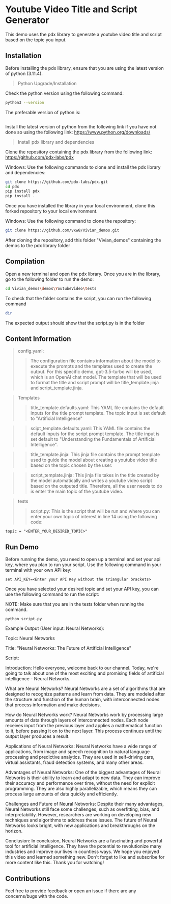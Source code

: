 # Youtube Video Title and Script Generator

This demo uses the pdx library to generate a youtube video title and script based on the topic you input.

## Installation
Before installing the pdx library, ensure that you are using the latest version of python (3.11.4).
> Python Upgrade/Installation

Check the python version using the following command:
```bash
python3 --version
```
The preferable version of python is:
``` Python 3.11.4
```
Install the latest version of python from the following link if you have not done so using the
following link: https://www.python.org/downloads/

> Install pdx library and dependencies

Clone the repository containing the pdx library from the following link: https://github.com/pdx-labs/pdx

Windows: Use the following commands to clone and install the pdx library and dependencies:
```bash
git clone https://github.com/pdx-labs/pdx.git
cd pdx
pip install pdx
pip install .
```
Once you have installed the library in your local environment, clone this forked repository to your
local environment. 

Windows: Use the following command to clone the repository:
```bash
git clone https://github.com/vxw8/Vivian_demos.git
```
After cloning the repository, add this folder "Vivian_demos" containing the demos to the pdx library folder

## Compilation
Open a new terminal and open the pdx library. Once you are in the library, go to the following folder
to run the demo:

```bash
cd Vivian_demos\demos\YoutubeVideo\tests
```
To check that the folder contains the script, you can run the following command
```bash
dir
```
The expected output should show that the script.py is in the folder

## Content Information
> config.yaml:
>> The configuration file contains information about the model to execute the prompts and the
>> templates used to create the output. For this specific demo, gpt-3.5-turbo will be used, which is an
>> OpenAI chat model. The template that will be used to format the title and script prompt will be title_template.jinja and script_template.jinja.

> Templates
>> title_template.defaults.yaml:
This YAML file contains the default inputs for the title prompt template. The topic input is set default to "Artificial Intelligence"

>> scipt_template.defaults.yaml:
>> This YAML file contains the default inputs for the script prompt template. The title input is set default to
>> "Understanding the Fundamentals of Artificial Intelligence".

>> title_template.jinja:
This jinja file contains the prompt template used to guide the model about creating a youtube video title based on the
>> topic chosen by the user.

>> script_template.jinja:
This jinja file takes in the title created by the model automatically and writes a youtube video script based on
>> the outputed title. Therefore, all the user needs to do is enter the main topic of the youtube video.

> tests
>> script.py:
This is the script that will be run and where you can enter your own topic of interest in line 14 using the
following code:
```
topic = "<ENTER_YOUR_DESIRED_TOPIC>"
```

## Run Demo
Before running the demo, you need to open up a terminal and set your api key, where you plan to run your script.
Use the following command in your terminal with your own API key:
```
set API_KEY=<Enter your API Key without the triangular brackets>
```
Once you have selected your desired topic and set your API key, you can use the following command to run the script:

NOTE: Make sure that you are in the tests folder when running the command.
```
python script.py
```
Example Output (User input: Neural Networks):

Topic: Neural Networks

Title: "Neural Networks: The Future of Artificial Intelligence"

Script:

Introduction:
Hello everyone, welcome back to our channel. Today, we're going to talk about one of the most exciting and promising fields of artificial intelligence - Neural Networks.

What are Neural Networks?
Neural Networks are a set of algorithms that are designed to recognize patterns and learn from data. They are modeled after the structure and function of the human brain, with interconnected nodes that process information and make decisions.

How do Neural Networks work?
Neural Networks work by processing large amounts of data through layers of interconnected nodes. Each node receives input from the previous layer and applies a mathematical function to it, before passing it on to the next layer. This process continues until the output layer produces a result.

Applications of Neural Networks:
Neural Networks have a wide range of applications, from image and speech recognition to natural language processing and predictive analytics. They are used in self-driving cars, virtual assistants, fraud detection systems, and many other areas.

Advantages of Neural Networks:
One of the biggest advantages of Neural Networks is their ability to learn and adapt to new data. They can improve their accuracy and performance over time, without the need for explicit programming. They are also highly parallelizable, which means they can process large amounts of data quickly and efficiently.

Challenges and Future of Neural Networks:
Despite their many advantages, Neural Networks still face some challenges, such as overfitting, bias, and interpretability. However, researchers are working on developing new techniques and algorithms to address these issues. The future of Neural Networks looks bright, with new applications and breakthroughs on the horizon.

Conclusion:
In conclusion, Neural Networks are a fascinating and powerful tool for artificial intelligence. They have the potential to revolutionize many industries and improve our lives in countless ways. We hope you enjoyed this video and learned something new. Don't forget to like and subscribe for more content 
like this. Thank you for watching!

## Contributions
Feel free to provide feedback or open an issue if there are any concerns/bugs with the code.






